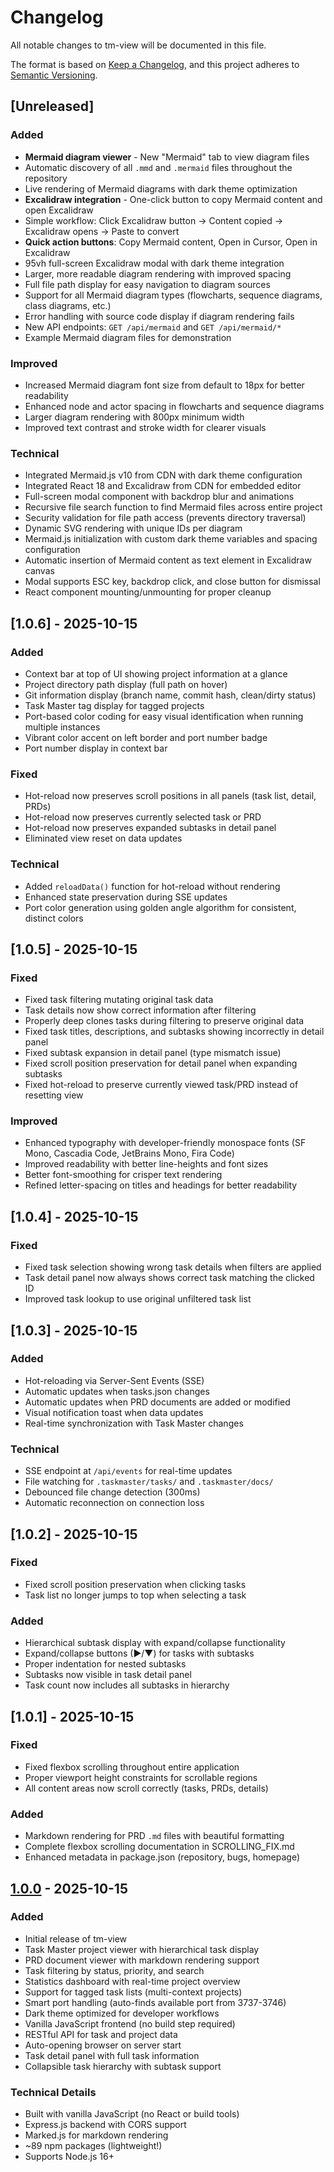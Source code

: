 # Changelog

All notable changes to tm-view will be documented in this file.

The format is based on [Keep a Changelog](https://keepachangelog.com/en/1.0.0/),
and this project adheres to [Semantic Versioning](https://semver.org/spec/v2.0.0.html).

## [Unreleased]

### Added
- **Mermaid diagram viewer** - New "Mermaid" tab to view diagram files
- Automatic discovery of all `.mmd` and `.mermaid` files throughout the repository
- Live rendering of Mermaid diagrams with dark theme optimization
- **Excalidraw integration** - One-click button to copy Mermaid content and open Excalidraw
- Simple workflow: Click Excalidraw button → Content copied → Excalidraw opens → Paste to convert
- **Quick action buttons**: Copy Mermaid content, Open in Cursor, Open in Excalidraw
- 95vh full-screen Excalidraw modal with dark theme integration
- Larger, more readable diagram rendering with improved spacing
- Full file path display for easy navigation to diagram sources
- Support for all Mermaid diagram types (flowcharts, sequence diagrams, class diagrams, etc.)
- Error handling with source code display if diagram rendering fails
- New API endpoints: `GET /api/mermaid` and `GET /api/mermaid/*`
- Example Mermaid diagram files for demonstration

### Improved
- Increased Mermaid diagram font size from default to 18px for better readability
- Enhanced node and actor spacing in flowcharts and sequence diagrams
- Larger diagram rendering with 800px minimum width
- Improved text contrast and stroke width for clearer visuals

### Technical
- Integrated Mermaid.js v10 from CDN with dark theme configuration
- Integrated React 18 and Excalidraw from CDN for embedded editor
- Full-screen modal component with backdrop blur and animations
- Recursive file search function to find Mermaid files across entire project
- Security validation for file path access (prevents directory traversal)
- Dynamic SVG rendering with unique IDs per diagram
- Mermaid.js initialization with custom dark theme variables and spacing configuration
- Automatic insertion of Mermaid content as text element in Excalidraw canvas
- Modal supports ESC key, backdrop click, and close button for dismissal
- React component mounting/unmounting for proper cleanup

## [1.0.6] - 2025-10-15

### Added
- Context bar at top of UI showing project information at a glance
- Project directory path display (full path on hover)
- Git information display (branch name, commit hash, clean/dirty status)
- Task Master tag display for tagged projects
- Port-based color coding for easy visual identification when running multiple instances
- Vibrant color accent on left border and port number badge
- Port number display in context bar

### Fixed
- Hot-reload now preserves scroll positions in all panels (task list, detail, PRDs)
- Hot-reload now preserves currently selected task or PRD
- Hot-reload now preserves expanded subtasks in detail panel
- Eliminated view reset on data updates

### Technical
- Added `reloadData()` function for hot-reload without rendering
- Enhanced state preservation during SSE updates
- Port color generation using golden angle algorithm for consistent, distinct colors

## [1.0.5] - 2025-10-15

### Fixed
- Fixed task filtering mutating original task data
- Task details now show correct information after filtering
- Properly deep clones tasks during filtering to preserve original data
- Fixed task titles, descriptions, and subtasks showing incorrectly in detail panel
- Fixed subtask expansion in detail panel (type mismatch issue)
- Fixed scroll position preservation for detail panel when expanding subtasks
- Fixed hot-reload to preserve currently viewed task/PRD instead of resetting view

### Improved
- Enhanced typography with developer-friendly monospace fonts (SF Mono, Cascadia Code, JetBrains Mono, Fira Code)
- Improved readability with better line-heights and font sizes
- Better font-smoothing for crisper text rendering
- Refined letter-spacing on titles and headings for better readability

## [1.0.4] - 2025-10-15

### Fixed
- Fixed task selection showing wrong task details when filters are applied
- Task detail panel now always shows correct task matching the clicked ID
- Improved task lookup to use original unfiltered task list

## [1.0.3] - 2025-10-15

### Added
- Hot-reloading via Server-Sent Events (SSE)
- Automatic updates when tasks.json changes
- Automatic updates when PRD documents are added or modified
- Visual notification toast when data updates
- Real-time synchronization with Task Master changes

### Technical
- SSE endpoint at `/api/events` for real-time updates
- File watching for `.taskmaster/tasks/` and `.taskmaster/docs/`
- Debounced file change detection (300ms)
- Automatic reconnection on connection loss

## [1.0.2] - 2025-10-15

### Fixed
- Fixed scroll position preservation when clicking tasks
- Task list no longer jumps to top when selecting a task

### Added
- Hierarchical subtask display with expand/collapse functionality
- Expand/collapse buttons (▶/▼) for tasks with subtasks
- Proper indentation for nested subtasks
- Subtasks now visible in task detail panel
- Task count now includes all subtasks in hierarchy

## [1.0.1] - 2025-10-15

### Fixed
- Fixed flexbox scrolling throughout entire application
- Proper viewport height constraints for scrollable regions
- All content areas now scroll correctly (tasks, PRDs, details)

### Added
- Markdown rendering for PRD `.md` files with beautiful formatting
- Complete flexbox scrolling documentation in SCROLLING_FIX.md
- Enhanced metadata in package.json (repository, bugs, homepage)

## [1.0.0] - 2025-10-15

### Added
- Initial release of tm-view
- Task Master project viewer with hierarchical task display
- PRD document viewer with markdown rendering support
- Task filtering by status, priority, and search
- Statistics dashboard with real-time project overview
- Support for tagged task lists (multi-context projects)
- Smart port handling (auto-finds available port from 3737-3746)
- Dark theme optimized for developer workflows
- Vanilla JavaScript frontend (no build step required)
- RESTful API for task and project data
- Auto-opening browser on server start
- Task detail panel with full task information
- Collapsible task hierarchy with subtask support

### Technical Details
- Built with vanilla JavaScript (no React or build tools)
- Express.js backend with CORS support
- Marked.js for markdown rendering
- ~89 npm packages (lightweight!)
- Supports Node.js 16+

[1.0.0]: https://github.com/pyrex41/tm-view/releases/tag/v1.0.0
